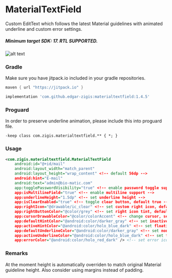 # MaterialTextField

Custom EditText which follows the latest Material guidelines with animated underline and custom error settings. 
##### Minimum target SDK: 17. RTL SUPPORTED.

![alt text](https://github.com/edgar-zigis/MaterialTextField/blob/master/sample.gif?raw=true)

### Gradle
Make sure you have jitpack.io included in your gradle repositories.

```gradle
maven { url "https://jitpack.io" }
```
```gradle
implementation 'com.github.edgar-zigis:materialtextfield:1.4.5'
```
### Proguard
In order to preserve underline animation, please include this into proguard file.

```proguard
-keep class com.zigis.materialtextfield.** { *; }
```
### Usage
``` xml
<com.zigis.materialtextfield.MaterialTextField
    android:id="@+id/mail"
    android:layout_width="match_parent"
    android:layout_height="wrap_content" <!-- default 56dp -->
    android:hint="E-mail"
    android:text="admin@bio-matic.com"
    app:togglePasswordVisibility="true" <!-- enable password toggle support -->
    app:isMultilineField="true" <!-- enable multiline support -->
    app:underlineHeight="1.5dp" <!-- set underline height -->
    app:isClearEnabled="true" <!-- toggle clear button, default true -->
    app:rightIcon="@drawable/ic_clear" <!-- set custom right icon, default null -->
    app:rightButtonColor="@color/grey" <!-- set right icon tint, default grey -->
    app:cursorDrawableColor="@color/colorAccent" <!-- change cursor, selection & selection handles color -->
    app:defaultHintColor="@android:color/darker_gray" <!-- set inactive hint color -->
    app:activeHintColor="@android:color/holo_blue_dark" <!-- set floating hint color -->
    app:defaultUnderlineColor="@android:color/darker_gray" <!-- set non-focused underline color -->
    app:activeUnderlineColor="@android:color/holo_blue_dark" <!-- set focused underline color -->
    app:errorColor="@android:color/holo_red_dark" /> <!-- set error icon, text and underline color -->
```
### Remarks
At the moment height is automatically overriden to match original Material guideline height. Also consider using margins instead of padding.
